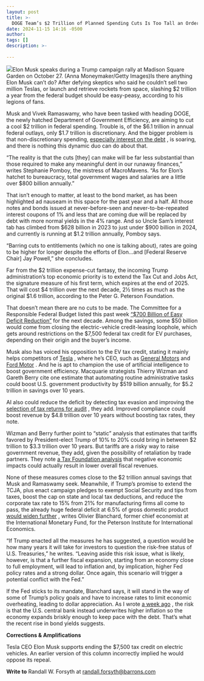 ```yaml
---
layout: post
title: >-
  DOGE Team’s $2 Trillion of Planned Spending Cuts Is Too Tall an Order
date: 2024-11-15 14:16 -0500
author: 
tags: []
description: >-
  
---
```

![](https://images.barrons.com/im-53308076/?width=639&height=426)Elon Musk speaks during a Trump campaign rally at Madison Square Garden on October 27.  (Anna Moneymaker/Getty Images)Is there anything Elon Musk can’t do? After defying skeptics who said he couldn’t sell two million Teslas, or launch and retrieve rockets from space, slashing \$2 trillion a year from the federal budget should be easy-peasy, according to his legions of fans.

Musk and Vivek Ramaswamy, who have been tasked with heading DOGE, the newly hatched Department of Government Efficiency, are aiming to cut a cool \$2 trillion in federal spending. Trouble is, of the \$6.1 trillion in annual federal outlays, only \$1.7 trillion is discretionary. And the bigger problem is that non-discretionary spending, [especially interest on the debt](https://www.barrons.com/articles/trump-harris-budget-deficit-34d29df3?mod=article_inline) , is soaring, and there is nothing this dynamic duo can do about that.

“The reality is that the cuts [they] can make will be far less substantial than those required to make any meaningful dent in our runaway finances,” writes Stephanie Pomboy, the mistress of MacroMavens. “As for Elon’s hatchet to bureaucracy, total government wages and salaries are a little over \$800 billion annually.”

That isn’t enough to matter, at least to the bond market, as has been highlighted ad nauseam in this space for the past year and a half. All those notes and bonds issued at never-before-seen and never-to-be-repeated interest coupons of 1% and less that are coming due will be replaced by debt with more normal yields in the 4% range. And so Uncle Sam’s interest tab has climbed from \$628 billion in 2023 to just under \$900 billion in 2024, and currently is running at \$1.2 trillion annually, Pomboy says.

“Barring cuts to entitlements (which no one is talking about), rates are going to be higher for longer despite the efforts of Elon...and [Federal Reserve Chair] Jay Powell,” she concludes.

Far from the \$2 trillion expense-cut fantasy, the incoming Trump administration’s top economic priority is to extend the Tax Cut and Jobs Act, the signature measure of his first term, which expires at the end of 2025. That will cost \$4 trillion over the next decade, 2½ times as much as the original \$1.6 trillion, according to the Peter G. Peterson Foundation.

That doesn’t mean there are no cuts to be made. The Committee for a Responsible Federal Budget listed this past week [“\$700 Billion of Easy Deficit Reduction”](https://www.crfb.org/blogs/700-billion-easy-deficit-reduction) for the next decade. Among the savings, some \$50 billion would come from closing the electric-vehicle credit-leasing loophole, which gets around restrictions on the \$7,500 federal tax credit for EV purchases, depending on their origin and the buyer’s income.

Musk also has voiced his opposition to the EV tax credit, stating it mainly helps competitors of [Tesla](/market-data/stocks/tsla?mod=article_chiclet) , where he’s CEO, such as [General Motors](/market-data/stocks/gm?mod=article_chiclet) and [Ford Motor](/market-data/stocks/f?mod=article_chiclet) . And he is apt to champion the use of artificial intelligence to boost government efficiency. Macquarie strategists Thierry Wizman and Gareth Berry cite one estimate that automating routine administrative tasks could boost U.S. government productivity by \$519 billion annually, for \$5.2 trillion in savings over 10 years.

AI also could reduce the deficit by detecting tax evasion and improving the [selection of tax returns for audit](https://www.crfb.org/blogs/irs-estimates-606-billion-tax-gap-2022) , they add. Improved compliance could boost revenue by \$4.8 trillion over 10 years without boosting tax rates, they note.

Wizman and Berry further point to “static” analysis that estimates that tariffs favored by President-elect Trump of 10% to 20% could bring in between \$2 trillion to \$3.3 trillion over 10 years. But tariffs are a risky way to raise government revenue, they add, given the possibility of retaliation by trade partners. They note [a Tax Foundation analysis](https://taxfoundation.org/blog/trump-tariffs-revenue-estimates/) that negative economic impacts could actually result in lower overall fiscal revenues.

None of these measures comes close to the \$2 trillion annual savings that Musk and Ramaswamy seek. Meanwhile, if Trump’s promise to extend the TCJA, plus enact campaign pledges to exempt Social Security and tips from taxes, boost the cap on state and local tax deductions, and reduce the corporate tax rate to 15% from 21% for manufacturing firms all come to pass, the already huge federal deficit at 6.5% of gross domestic product [would widen further](https://www.piie.com/blogs/realtime-economics/2024/how-will-trumponomics-work-out) , writes Olivier Blanchard, former chief economist at the International Monetary Fund, for the Peterson Institute for International Economics.

“If Trump enacted all the measures he has suggested, a question would be how many years it will take for investors to question the risk-free status of U.S. Treasuries,” he writes. “Leaving aside this risk issue, what is likely, however, is that a further fiscal expansion, starting from an economy close to full employment, will lead to inflation and, by implication, higher Fed policy rates and a strong dollar. Once again, this scenario will trigger a potential conflict with the Fed.”

If the Fed sticks to its mandate, Blanchard says, it will stand in the way of some of Trump’s policy goals and have to increase rates to limit economic overheating, leading to dollar appreciation. As I wrote [a week ago](https://www.barrons.com/articles/donald-trump-tax-cuts-fed-rates-powell-235fbcf8?mod=article_inline) , the risk is that the U.S. central bank instead underwrites higher inflation so the economy expands briskly enough to keep pace with the debt. That’s what the recent rise in bond yields suggests.

**Corrections & Amplifications**

Tesla CEO Elon Musk supports ending the \$7,500 tax credit on electric vehicles. An earlier version of this column incorrectly implied he would oppose its repeal.

**Write to** Randall W. Forsyth at [randall.forsyth@barrons.com](mailto:randall.forsyth@barrons.com)

